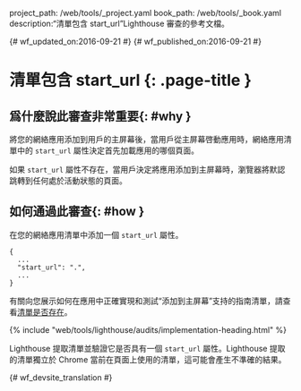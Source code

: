 project_path: /web/tools/_project.yaml
book_path: /web/tools/_book.yaml
description:“清單包含 start_url”Lighthouse 審查的參考文檔。

{# wf_updated_on:2016-09-21 #}
{# wf_published_on:2016-09-21 #}

# 清單包含 start_url {: .page-title }

## 爲什麼說此審查非常重要{: #why }

將您的網絡應用添加到用戶的主屏幕後，當用戶從主屏幕啓動應用時，網絡應用清單中的 `start_url` 屬性決定首先加載應用的哪個頁面。



如果 `start_url` 屬性不存在，當用戶決定將應用添加到主屏幕時，瀏覽器將默認跳轉到任何處於活動狀態的頁面。


## 如何通過此審查{: #how }

在您的網絡應用清單中添加一個 `start_url` 屬性。

    {
      ...
      "start_url": ".",
      ...
    }

有關向您展示如何在應用中正確實現和測試“添加到主屏幕”支持的指南清單，請查看[清單是否存在](manifest-exists#how)。



{% include "web/tools/lighthouse/audits/implementation-heading.html" %}

Lighthouse 提取清單並驗證它是否具有一個 `start_url` 屬性。Lighthouse 提取的清單獨立於 Chrome 當前在頁面上使用的清單，這可能會產生不準確的結果。




{# wf_devsite_translation #}
